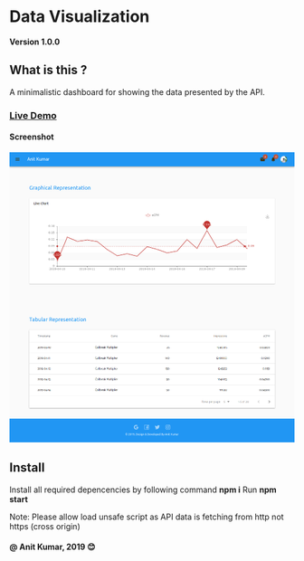 # Data Visualization
**Version 1.0.0**

## What is this ?
A minimalistic dashboard for showing the data presented by the API.

### [Live Demo](https://data-visualization-anit.netlify.com/)
#### Screenshot 

![](src/Screenshot/Screenshot_2019-05-13%20Data%20Visualization%20By%20Anit%20Kumar.png)

## Install
Install all required depencencies by following command 
**npm i** 
Run 
**npm start** 

Note: Please allow load unsafe script as API data is fetching from http not https (cross origin)

#### @ Anit Kumar, 2019  :blush:
